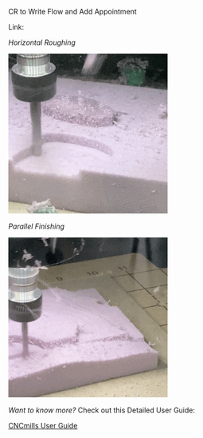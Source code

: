 CR to Write Flow and Add Appointment

 Link:

*Horizontal Roughing*

![gm](/CNCmills/HorizontalRoughing.gif)

*Parallel Finishing*

![gm](/CNCmills/finishing.gif)


*Want to know more?*
Check out this Detailed User Guide:

[CNCmills User Guide](https://github.com/DigitalFabricationLab-NYIT-SoAD/resources/blob/main/UserGuides/CNCmills.md)
